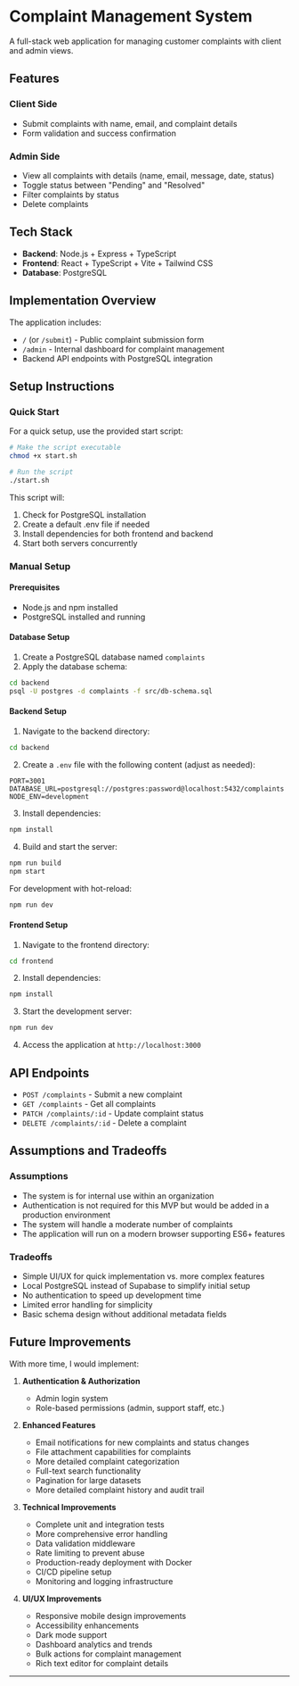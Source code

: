 # Complaint Management System

A full-stack web application for managing customer complaints with client and admin views.

## Features

### Client Side
- Submit complaints with name, email, and complaint details
- Form validation and success confirmation

### Admin Side
- View all complaints with details (name, email, message, date, status)
- Toggle status between "Pending" and "Resolved"
- Filter complaints by status
- Delete complaints

## Tech Stack

- **Backend**: Node.js + Express + TypeScript
- **Frontend**: React + TypeScript + Vite + Tailwind CSS
- **Database**: PostgreSQL

## Implementation Overview

The application includes:
- `/` (or `/submit`) - Public complaint submission form
- `/admin` - Internal dashboard for complaint management
- Backend API endpoints with PostgreSQL integration

## Setup Instructions

### Quick Start

For a quick setup, use the provided start script:

```bash
# Make the script executable
chmod +x start.sh

# Run the script
./start.sh
```

This script will:
1. Check for PostgreSQL installation
2. Create a default .env file if needed
3. Install dependencies for both frontend and backend
4. Start both servers concurrently

### Manual Setup

#### Prerequisites
- Node.js and npm installed
- PostgreSQL installed and running

#### Database Setup

1. Create a PostgreSQL database named `complaints`
2. Apply the database schema:

```bash
cd backend
psql -U postgres -d complaints -f src/db-schema.sql
```

#### Backend Setup

1. Navigate to the backend directory:
```bash
cd backend
```

2. Create a `.env` file with the following content (adjust as needed):
```
PORT=3001
DATABASE_URL=postgresql://postgres:password@localhost:5432/complaints
NODE_ENV=development
```

3. Install dependencies:
```bash
npm install
```

4. Build and start the server:
```bash
npm run build
npm start
```

For development with hot-reload:
```bash
npm run dev
```

#### Frontend Setup

1. Navigate to the frontend directory:
```bash
cd frontend
```

2. Install dependencies:
```bash
npm install
```

3. Start the development server:
```bash
npm run dev
```

4. Access the application at `http://localhost:3000`

## API Endpoints

- `POST /complaints` - Submit a new complaint
- `GET /complaints` - Get all complaints
- `PATCH /complaints/:id` - Update complaint status
- `DELETE /complaints/:id` - Delete a complaint

## Assumptions and Tradeoffs

### Assumptions
- The system is for internal use within an organization
- Authentication is not required for this MVP but would be added in a production environment
- The system will handle a moderate number of complaints
- The application will run on a modern browser supporting ES6+ features

### Tradeoffs
- Simple UI/UX for quick implementation vs. more complex features
- Local PostgreSQL instead of Supabase to simplify initial setup
- No authentication to speed up development time
- Limited error handling for simplicity
- Basic schema design without additional metadata fields

## Future Improvements

With more time, I would implement:

1. **Authentication & Authorization**
   - Admin login system
   - Role-based permissions (admin, support staff, etc.)

2. **Enhanced Features**
   - Email notifications for new complaints and status changes
   - File attachment capabilities for complaints
   - More detailed complaint categorization
   - Full-text search functionality
   - Pagination for large datasets
   - More detailed complaint history and audit trail

3. **Technical Improvements**
   - Complete unit and integration tests
   - More comprehensive error handling
   - Data validation middleware
   - Rate limiting to prevent abuse
   - Production-ready deployment with Docker
   - CI/CD pipeline setup
   - Monitoring and logging infrastructure

4. **UI/UX Improvements**
   - Responsive mobile design improvements
   - Accessibility enhancements
   - Dark mode support
   - Dashboard analytics and trends
   - Bulk actions for complaint management
   - Rich text editor for complaint details

---

